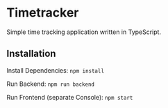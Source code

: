 # Timetracker

Simple time tracking application written in TypeScript.

## Installation

Install Dependencies: `npm install`

Run Backend: `npm run backend`

Run Frontend (separate Console): `npm start`
